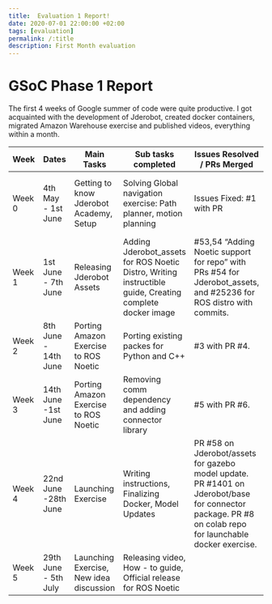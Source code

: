 ```yaml
---
title:  Evaluation 1 Report!
date: 2020-07-01 22:00:00 +02:00
tags: [evaluation]
permalink: /:title
description: First Month evaluation
---
```

# GSoC Phase 1 Report


The first 4 weeks of Google summer of code were quite productive. I got acquainted with the development of Jderobot, created docker containers, migrated Amazon Warehouse exercise and published videos, everything within a month. 

|Week  |Dates               |Main Tasks                             |Sub tasks completed                                                                                     |Issues Resolved / PRs Merged                                                                                                                           |Blog                                            |Type               |Published URL                                                                             |
|------|--------------------|---------------------------------------|--------------------------------------------------------------------------------------------------------|-------------------------------------------------------------------------------------------------------------------------------------------------------|------------------------------------------------|-------------------|------------------------------------------------------------------------------------------|
|Week 0|4th May - 1st June  |Getting to know Jderobot Academy, Setup|Solving Global navigation exercise: Path planner, motion planning                                       |Issues Fixed: #1 with PR                                                                                                                               |Beginning of GSoC Journey, Community Bonding 1,2|Blog               |https://theroboticsclub.github.io/colab-gsoc2020-Shreyas_Gokhale/beginning-of-gsoc-journey|
|Week 1|1st June - 7th June |Releasing Jderobot Assets              |Adding Jderobot_assets for ROS Noetic Distro, Writing instructible guide, Creating complete docker image|#53,54 “Adding Noetic support for repo” with PRs #54 for Jderobot_assets, and #25236 for ROS distro with commits.                                      |And we have a liftoff!                          |How To, Release    |https://theroboticsclub.github.io/colab-gsoc2020-Shreyas_Gokhale/and-we-have-a-liftoff    |
|Week 2|8th June - 14th June|Porting Amazon Exercise to ROS Noetic  |Porting existing packes for Python and C++                                                              |#3 with PR #4.                                                                                                                                         |Let's start (c)making                           |Research           |https://theroboticsclub.github.io/colab-gsoc2020-Shreyas_Gokhale/lets-start-cmaking       |
|Week 3|14th June -1st June |Porting Amazon Exercise to ROS Noetic  |Removing comm dependency and adding connector library                                                   |#5 with PR #6.                                                                                                                                         |Connecting the dots!                            |Development        |https://theroboticsclub.github.io/colab-gsoc2020-Shreyas_Gokhale/connecting-the-dots      |
|Week 4|22nd June -28th June|Launching Exercise                     |Writing instructions, Finalizing Docker, Model Updates                                                  |PR #58 on Jderobot/assets for gazebo model update. PR #1401 on Jderobot/base for connector package. PR #8 on colab repo for launchable docker exercise.|Launch off!                                     |Publishing Exercise|https://theroboticsclub.github.io/colab-gsoc2020-Shreyas_Gokhale/launch-off               |
|Week 5|29th June - 5th July|Launching Exercise, New idea discussion|Releasing video, How - to guide, Official release for ROS Noetic                                        |                                                                                                                                                       |                                                |                   |                                                                                          |
